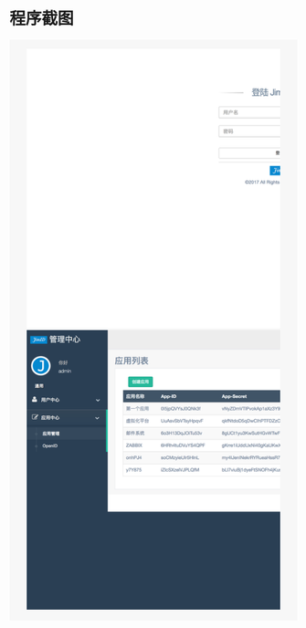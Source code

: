 # 程序截图

<div style="padding: 16px; background-color: #f7f7f7">
    <div style="margin: 0 14px; clear: both; overflow-x: auto; overflow-y: hidden;">
        <div style="width: 3330px;">
            <img width="888" height="490" src="../screenshot/s0.png">
            <img width="888" height="490" src="../screenshot/s1.png">
            <img width="888" height="490" src="../screenshot/s2.png">
            <img width="888" height="490" src="../screenshot/s3.png">
            <img width="888" height="490" src="../screenshot/s4.png">
            <img width="888" height="490" src="../screenshot/s5.png">
        </div>
    </div>
</div>